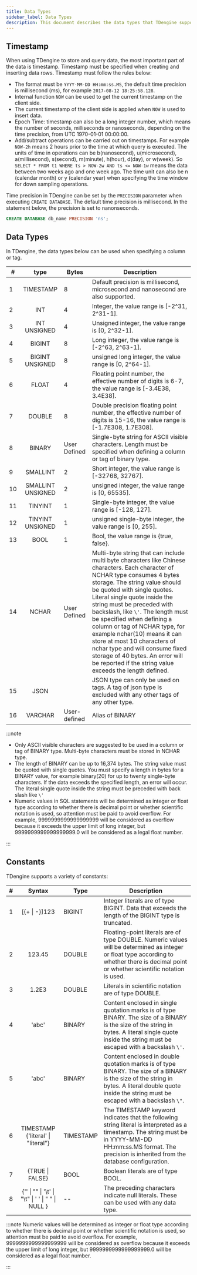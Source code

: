 ```yaml
---
title: Data Types
sidebar_label: Data Types
description: This document describes the data types that TDengine supports.
---
```


## Timestamp

When using TDengine to store and query data, the most important part of the data is timestamp. Timestamp must be specified when creating and inserting data rows. Timestamp must follow the rules below:

- The format must be `YYYY-MM-DD HH:mm:ss.MS`, the default time precision is millisecond (ms), for example `2017-08-12 18:25:58.128`.
- Internal function `NOW` can be used to get the current timestamp on the client side.
- The current timestamp of the client side is applied when `NOW` is used to insert data.
- Epoch Time: timestamp can also be a long integer number, which means the number of seconds, milliseconds or nanoseconds, depending on the time precision, from UTC 1970-01-01 00:00:00.
- Add/subtract operations can be carried out on timestamps. For example `NOW-2h` means 2 hours prior to the time at which query is executed. The units of time in operations can be b(nanosecond), u(microsecond), a(millisecond), s(second), m(minute), h(hour), d(day), or w(week). So `SELECT * FROM t1 WHERE ts > NOW-2w AND ts <= NOW-1w` means the data between two weeks ago and one week ago. The time unit can also be n (calendar month) or y (calendar year) when specifying the time window for down sampling operations.

Time precision in TDengine can be set by the `PRECISION` parameter when executing `CREATE DATABASE`. The default time precision is millisecond. In the statement below, the precision is set to nanonseconds.

```sql
CREATE DATABASE db_name PRECISION 'ns';
```

## Data Types

In TDengine, the data types below can be used when specifying a column or tag.

| #   |     **type**      |  **Bytes**   | **Description**                                                                                                                                                                                                                                                                                                                                                                                                                                                                                                                                                |
| --- | :---------------: | ------------ | -------------------------------------------------------------------------------------------------------------------------------------------------------------------------------------------------------------------------------------------------------------------------------------------------------------------------------------------------------------------------------------------------------------------------------------------------------------------------------------------------------------------------------------------------------------- |
| 1   |     TIMESTAMP     | 8            | Default precision is millisecond, microsecond and nanosecond are also supported.                                                                                                                                                                                                                                                                                                                                                                                                                                                                               |
| 2   |       INT         | 4            | Integer, the value range is [-2^31, 2^31-1].                                                                                                                                                                                                                                                                                                                                                                                                                                                                                                                   |
| 3   |   INT UNSIGNED    | 4            | Unsigned integer, the value range is [0, 2^32-1].                                                                                                                                                                                                                                                                                                                                                                                                                                                                                                              |
| 4   |       BIGINT      | 8            | Long integer, the value range is [-2^63, 2^63-1].                                                                                                                                                                                                                                                                                                                                                                                                                                                                                                              |
| 5   |  BIGINT UNSIGNED  | 8            | unsigned long integer, the value range is [0, 2^64-1].                                                                                                                                                                                                                                                                                                                                                                                                                                                                                                         |
| 6   |       FLOAT       | 4            | Floating point number, the effective number of digits is 6-7, the value range is [-3.4E38, 3.4E38].                                                                                                                                                                                                                                                                                                                                                                                                                                                            |
| 7   |      DOUBLE       | 8            | Double precision floating point number, the effective number of digits is 15-16, the value range is [-1.7E308, 1.7E308].                                                                                                                                                                                                                                                                                                                                                                                                                                       |
| 8   |      BINARY       | User Defined | Single-byte string for ASCII visible characters. Length must be specified when defining a column or tag of binary type.                                                                                                                                                                                                                                                                                                                                                                                                                                        |
| 9   |     SMALLINT      | 2            | Short integer, the value range is [-32768, 32767].                                                                                                                                                                                                                                                                                                                                                                                                                                                                                                             |
| 10  | SMALLINT UNSIGNED | 2            | unsigned integer, the value range is [0, 65535].                                                                                                                                                                                                                                                                                                                                                                                                                                                                                                               |
| 11  |      TINYINT      | 1            | Single-byte integer, the value range is [-128, 127].                                                                                                                                                                                                                                                                                                                                                                                                                                                                                                           |
| 12  | TINYINT UNSIGNED  | 1            | unsigned single-byte integer, the value range is [0, 255].                                                                                                                                                                                                                                                                                                                                                                                                                                                                                                     |
| 13  |        BOOL       | 1            | Bool, the value range is {true, false}.                                                                                                                                                                                                                                                                                                                                                                                                                                                                                                                        |
| 14  |       NCHAR       | User Defined | Multi-byte string that can include multi byte characters like Chinese characters. Each character of NCHAR type consumes 4 bytes storage. The string value should be quoted with single quotes. Literal single quote inside the string must be preceded with backslash, like `\'`. The length must be specified when defining a column or tag of NCHAR type, for example nchar(10) means it can store at most 10 characters of nchar type and will consume fixed storage of 40 bytes. An error will be reported if the string value exceeds the length defined. |
| 15  |       JSON        |              | JSON type can only be used on tags. A tag of json type is excluded with any other tags of any other type.                                                                                                                                                                                                                                                                                                                                                                                                                                                      |
| 16  |      VARCHAR      | User-defined | Alias of BINARY                                                                                                                                                                                                                                                                                                                                                                                                                                                                                                                                                |
:::note

- Only ASCII visible characters are suggested to be used in a column or tag of BINARY type. Multi-byte characters must be stored in NCHAR type.
- The length of BINARY can be up to 16,374 bytes. The string value must be quoted with single quotes. You must specify a length in bytes for a BINARY value, for example binary(20) for up to twenty single-byte characters. If the data exceeds the specified length, an error will occur. The literal single quote inside the string must be preceded with back slash like `\'`
- Numeric values in SQL statements will be determined as integer or float type according to whether there is decimal point or whether scientific notation is used, so attention must be paid to avoid overflow. For example, 9999999999999999999 will be considered as overflow because it exceeds the upper limit of long integer, but 9999999999999999999.0 will be considered as a legal float number.

:::

## Constants

TDengine supports a variety of constants:

| #   |                    **Syntax**                     | **Type**  | **Description**                                                                                                                                                                                                   |
| --- | :-----------------------------------------------: | --------- | ----------------------------------------------------------------------------------------------------------------------------------------------------------------------------------------------------------------- |
| 1   |                   [{+ \| -}]123                   | BIGINT    | Integer literals are of type BIGINT. Data that exceeds the length of the BIGINT type is truncated.                                                                                                                |
| 2   |                      123.45                       | DOUBLE    | Floating-point literals are of type DOUBLE. Numeric values will be determined as integer or float type according to whether there is decimal point or whether scientific notation is used.                        |
| 3   |                       1.2E3                       | DOUBLE    | Literals in scientific notation are of type DOUBLE.                                                                                                                                                               |
| 4   |                       'abc'                       | BINARY    | Content enclosed in single quotation marks is of type BINARY. The size of a BINARY is the size of the string in bytes. A literal single quote inside the string must be escaped with a backslash `\'`.            |
| 5   |                       'abc'                       | BINARY    | Content enclosed in double quotation marks is of type BINARY. The size of a BINARY is the size of the string in bytes. A literal double quote inside the string must be escaped with a backslash `\"`.            |
| 6   |        TIMESTAMP {'literal' \| "literal"}         | TIMESTAMP | The TIMESTAMP keyword indicates that the following string literal is interpreted as a timestamp. The string must be in YYYY-MM-DD HH:mm:ss.MS format. The precision is inherited from the database configuration. |
| 7   |                  {TRUE \| FALSE}                  | BOOL      | Boolean literals are of type BOOL.                                                                                                                                                                                |
| 8   | {'' \| "" \| '\t' \| "\t" \| ' ' \| " " \| NULL } | --        | The preceding characters indicate null literals. These can be used with any data type.                                                                                                                            |

:::note
Numeric values will be determined as integer or float type according to whether there is decimal point or whether scientific notation is used, so attention must be paid to avoid overflow. For example, 9999999999999999999 will be considered as overflow because it exceeds the upper limit of long integer, but 9999999999999999999.0 will be considered as a legal float number.

:::
